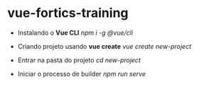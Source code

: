 # vue-fortics-training

- Instalando o **Vue CLI**
*npm i -g @vue/cli*

- Criando projeto usando **vue create**
*vue create new-project*

- Entrar na pasta do projeto
*cd new-project*

- Iniciar o processo de builder 
*npm run serve*
